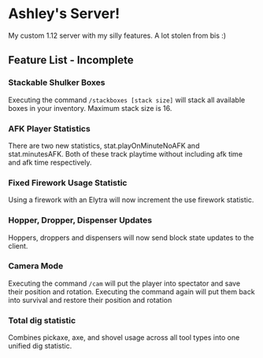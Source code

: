 # Ashley's Server!

My custom 1.12 server with my silly features.
A lot stolen from bis :)


## Feature List - Incomplete 


### Stackable Shulker Boxes
Executing the command `/stackboxes [stack size]` will stack all available boxes in your inventory. Maximum stack size is 16.

### AFK Player Statistics
There are two new statistics, stat.playOnMinuteNoAFK and stat.minutesAFK. Both of these track playtime without including afk time and afk time respectively. 

### Fixed Firework Usage Statistic
Using a firework with an Elytra will now increment the use firework statistic. 

### Hopper, Dropper, Dispenser Updates
Hoppers, droppers and dispensers will now send block state updates to the client.

### Camera Mode
Executing the command `/cam` will put the player into spectator and save their position and rotation. Executing the command again will put them back into survival and restore their position and rotation

### Total dig statistic
Combines pickaxe, axe, and shovel usage across all tool types into one unified dig statistic.

